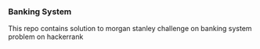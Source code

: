 ### Banking System

This repo contains solution to morgan stanley challenge on banking system problem on hackerrank